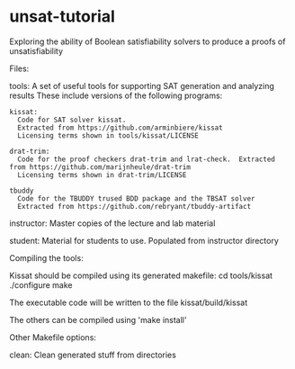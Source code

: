 # unsat-tutorial
Exploring the ability of Boolean satisfiability solvers to produce a proofs of unsatisfiability

Files:

  tools:
    A set of useful tools for supporting SAT generation and analyzing results
    These include versions of the following programs:

    kissat:
      Code for SAT solver kissat.
      Extracted from https://github.com/arminbiere/kissat
      Licensing terms shown in tools/kissat/LICENSE

    drat-trim:
      Code for the proof checkers drat-trim and lrat-check.  Extracted from https://github.com/marijnheule/drat-trim
      Licensing terms shown in drat-trim/LICENSE

    tbuddy
      Code for the TBUDDY trused BDD package and the TBSAT solver
      Extracted from https://github.com/rebryant/tbuddy-artifact

  instructor:
    Master copies of the lecture and lab material

  student:
    Material for students to use.  Populated from instructor directory

Compiling the tools:

  Kissat should be compiled using its generated makefile:
  cd tools/kissat
    ./configure
    make

The executable code will be written to the file kissat/build/kissat

The others can be compiled using 'make install' 


Other Makefile options:

  clean:
    Clean generated stuff from directories
    